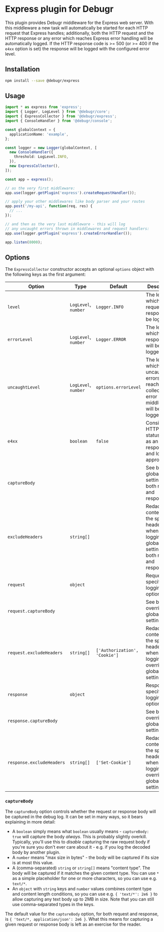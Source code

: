 Express plugin for Debugr
=========================

This plugin provides Debugr middleware for the Express web server.
With this middleware a new task will automatically be started for each
HTTP request that Express handles; additionally, both the HTTP request and
the HTTP response or any error which reaches Express error handling
will be automatically logged. If the HTTP response code is >= 500
(or >= 400 if the `e4xx` option is set) the response will be logged
with the configured error level.

## Installation

```bash
npm install --save @debugr/express
```

## Usage

```typescript
import * as express from 'express';
import { Logger, LogLevel } from '@debugr/core';
import { ExpressCollector } from '@debugr/express';
import { ConsoleHandler } from '@debugr/console';

const globalContext = {
  applicationName: 'example',
};

const logger = new Logger(globalContext, [
  new ConsoleHandler({
    threshold: LogLevel.INFO,
  }),
  new ExpressCollector(),
]);

const app = express();

// as the very first middleware:
app.use(logger.getPlugin('express').createRequestHandler());

// apply your other middlewares like body parser and your routes
app.post('/my-api', function(req, res) {
  // ...
});

// and then as the very last middleware - this will log
// any uncaught errors thrown in middlewares and request handlers:
app.use(logger.getPlugin('express').createErrorHandler());

app.listen(8000);
```

## Options

The `ExpressCollector` constructor accepts an optional `options` object
with the following keys as the first argument:

| Option                    | Type                 | Default                       | Description                                                                                             |
|---------------------------|----------------------|-------------------------------|---------------------------------------------------------------------------------------------------------|
| `level`                   | `LogLevel`, `number` | `Logger.INFO`                 | The level at which the request and response will be logged                                              |
| `errorLevel`              | `LogLevel`, `number` | `Logger.ERROR`                | The level at which error responses will be logged                                                       |
| `uncaughtLevel`           | `LogLevel`, `number` | `options.errorLevel`          | The level at which uncaught errors which reach the collector's error handler middleware will be logged  |
| `e4xx`                    | `boolean`            | `false`                       | Consider HTTP 4xx status code as an error response and log appropriately                                |
| `captureBody`             |                      |                               | See below; global setting for both request and response                                                 |
| `excludeHeaders`          | `string[]`           |                               | Redact the contents of the specified headers when logging; global setting for both request and response |
| `request`                 | `object`             |                               | Request-specific logging options                                                                        |
| `request.captureBody`     |                      |                               | See below; overrides global setting                                                                     |
| `request.excludeHeaders`  | `string[]`           | `['Authorization', 'Cookie']` | Redact the contents of the specified headers when logging; overrides global setting                     |
| `response`                | `object`             |                               | Response-specific logging options                                                                       |
| `response.captureBody`    |                      |                               | See below; overrides global setting                                                                     |
| `response.excludeHeaders` | `string[]`           | `['Set-Cookie']`              | Redact the contents of the specified headers when logging; overrides global setting                     |

### `captureBody`

The `captureBody` option controls whether the request or response body
will be captured in the debug log. It can be set in many ways, so it bears
explaining in more detail:
 - A `boolean` simply means what `boolean` usually means - `captureBody: true`
   will capture the body *always*. This is probably slightly overkill. Typically,
   you'll use this to *disable* capturing the raw request body if you're sure
   you don't ever care about it - e.g. if you log the decoded body by another plugin.
 - A `number` means "max size in bytes" - the body will be captured if its size
   is at most this value.
 - A (comma-separated) `string` or `string[]` means "content type". The body will
   be captured if it matches the given content type. You can use `*` as a simple
   placeholder for one or more characters, so you can use e.g. `text/*`.
 - An `object` with `string` keys and `number` values combines content type and
   content length conditions, so you can use e.g. `{ 'text/*': 2e6 }` to allow
   capturing any text body up to 2MB in size. Note that you can still use
   comma-separated types in the keys.

The default value for the `captureBody` option, for both request and response, is
`{ 'text/*, application/json': 2e6 }`. What this means for capturing a given
request or response body is left as an exercise for the reader.
